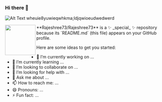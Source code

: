 ### Hi there 👋
![Alt Text](https://tenor.com/view/robot-hello-wave-hi-gif-14404937.gif)  wheuie8yuwieqwhkma;ldjqwioeudwedwerd

<img align="left" width="100" height="100" src="http://www.fillmurray.com/100/100">
**Rajeshree73/Rajeshree73** is a ✨ _special_ ✨ repository because its `README.md` (this file) appears on your GitHub profile.

Here are some ideas to get you started:

- 🔭 I’m currently working on ...
- 🌱 I’m currently learning ...
- 👯 I’m looking to collaborate on ...
- 🤔 I’m looking for help with ...
- 💬 Ask me about ...
- 📫 How to reach me: ...
- 😄 Pronouns: ...
- ⚡ Fun fact: ...
